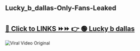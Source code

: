 
 ## Lucky_b_dallas-Only-Fans-Leaked

# <h2><a href="https://clipsfans.com/Lucky_b_dallas&ref=git">🔗 Click to LINKS ⏩⏩ 👉 🟢 Lucky b dallas </a></h2>

<a href="https://clipsfans.com/Lucky_b_dallas&ref=git" rel="nofollow" data-target="animated-image.originalLink"><img src="https://i.ibb.co.com/xMMVF88/686577567.gif" alt="Viral Video Original" style="max-width: 100%; display: inline-block;" data-target="animated-image.originalImage"></a>

